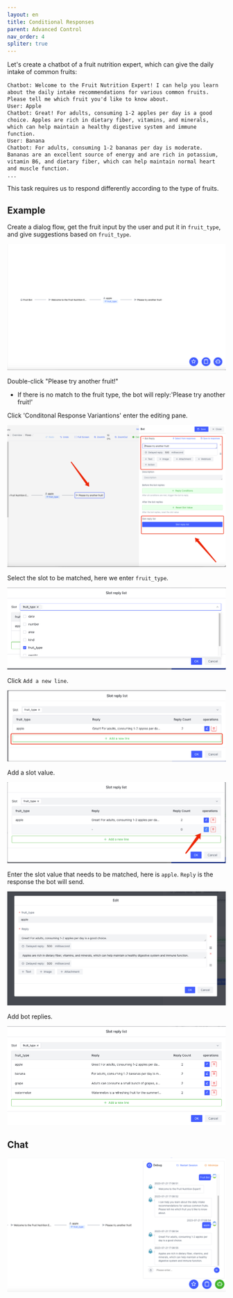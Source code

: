 ```yaml
---
layout: en
title: Conditional Responses
parent: Advanced Control
nav_order: 4
spliter: true
---
```

Let's create a chatbot of a fruit nutrition expert, which can give the daily intake of common fruits:
```text
Chatbot: Welcome to the Fruit Nutrition Expert! I can help you learn about the daily intake recommendations for various common fruits. Please tell me which fruit you'd like to know about.
User: Apple
Chatbot: Great! For adults, consuming 1-2 apples per day is a good choice. Apples are rich in dietary fiber, vitamins, and minerals, which can help maintain a healthy digestive system and immune function.
User: Banana
Chatbot: For adults, consuming 1-2 bananas per day is moderate. Bananas are an excellent source of energy and are rich in potassium, vitamin B6, and dietary fiber, which can help maintain normal heart and muscle function.
...
```
<!---
User: Grapes

Chatbot: Adults can consume a small bunch of grapes, about 10-15 grapes per day. Grapes contain abundant antioxidants and vitamin C, which can help protect cells from oxidative damage.

User: Watermelon

Chatbot: Watermelon is a refreshing fruit for the summer! Consuming a small slice of watermelon (about 200 grams) per day is a good choice. It has a high water content, helping to maintain body hydration, and is also rich in vitamins A and C.
--->
This task requires us to respond differently according to the type of fruits. 

## Example
Create a dialog flow, get the fruit input by the user and put it in `fruit_type`, and give suggestions based on `fruit_type`.

![01-slot-reply-list.png](/assets/images/tutorial/conditional_response/01-slot-reply-list.png)

Double-click "Please try another fruit!" 
- If there is no match to the fruit type, the bot will reply:'Please try another fruit!'

Click 'Conditonal Response Variantions' enter the editing pane.

![img_5.png](/assets/images/tutorial/conditional_response/02-slot-reply-list.png)

Select the slot to be matched, here we enter `fruit_type`.

![img_3.png](/assets/images/tutorial/conditional_response/03-slot-reply-list.png)

Click `Add a new line`. 

![img_1.png](/assets/images/tutorial/conditional_response/04-slot-reply-list.png)

Add a slot value.

![img_2.png](/assets/images/tutorial/conditional_response/05-slot-reply-list.png)

Enter the slot value that needs to be matched, here is `apple`. `Reply` is the response the bot will send. 

![img.png](/assets/images/tutorial/conditional_response/06-slot-reply-list.png)

Add bot replies.

![img_4.png](/assets/images/tutorial/conditional_response/07-slot-reply-list.png)

## Chat

![img.png](/assets/images/tutorial/conditional_response/08-slot-reply-list.png)
